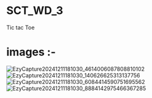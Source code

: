 # SCT_WD_3
Tic tac Toe
# images :-
![EzyCapture20241211181030_4614006087808810102](https://github.com/user-attachments/assets/36085ce2-fdf5-4123-b899-c229a108eae9)
![EzyCapture20241211181030_140626625313137756](https://github.com/user-attachments/assets/a40e9c55-417b-4449-b248-70d07e8186e5)
![EzyCapture20241211181030_6084414590751695562](https://github.com/user-attachments/assets/2e1c29a7-88db-4bdd-be62-0c0151d79ba0)
![EzyCapture20241211181030_8884142975466367285](https://github.com/user-attachments/assets/357f4da0-367a-4c43-86ac-34dc660362de)

